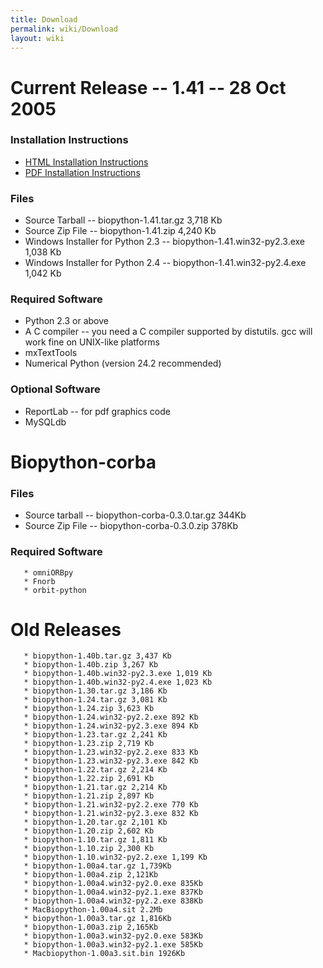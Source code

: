 ```yaml
---
title: Download
permalink: wiki/Download
layout: wiki
---
```


Current Release -- 1.41 -- 28 Oct 2005
======================================

### Installation Instructions

-   [HTML Installation Instructions](Installation.html "wikilink")
-   [PDF Installation Instructions](Installation.pdf "wikilink")

### Files

-   Source Tarball -- biopython-1.41.tar.gz 3,718 Kb
-   Source Zip File -- biopython-1.41.zip 4,240 Kb
-   Windows Installer for Python 2.3 -- biopython-1.41.win32-py2.3.exe
    1,038 Kb
-   Windows Installer for Python 2.4 -- biopython-1.41.win32-py2.4.exe
    1,042 Kb

### Required Software

-   Python 2.3 or above
-   A C compiler -- you need a C compiler supported by distutils. gcc
    will work fine on UNIX-like platforms
-   mxTextTools
-   Numerical Python (version 24.2 recommended)

### Optional Software

-   ReportLab -- for pdf graphics code
-   MySQLdb

Biopython-corba
===============

### Files

-   Source tarball -- biopython-corba-0.3.0.tar.gz 344Kb
-   Source Zip File -- biopython-corba-0.3.0.zip 378Kb

### Required Software

`   * omniORBpy`  
`   * Fnorb`  
`   * orbit-python`

Old Releases
============

`   * biopython-1.40b.tar.gz 3,437 Kb`  
`   * biopython-1.40b.zip 3,267 Kb`  
`   * biopython-1.40b.win32-py2.3.exe 1,019 Kb`  
`   * biopython-1.40b.win32-py2.4.exe 1,023 Kb`  
`   * biopython-1.30.tar.gz 3,186 Kb`  
`   * biopython-1.24.tar.gz 3,081 Kb`  
`   * biopython-1.24.zip 3,623 Kb`  
`   * biopython-1.24.win32-py2.2.exe 892 Kb`  
`   * biopython-1.24.win32-py2.3.exe 894 Kb`  
`   * biopython-1.23.tar.gz 2,241 Kb`  
`   * biopython-1.23.zip 2,719 Kb`  
`   * biopython-1.23.win32-py2.2.exe 833 Kb`  
`   * biopython-1.23.win32-py2.3.exe 842 Kb`  
`   * biopython-1.22.tar.gz 2,214 Kb`  
`   * biopython-1.22.zip 2,691 Kb`  
`   * biopython-1.21.tar.gz 2,214 Kb`  
`   * biopython-1.21.zip 2,897 Kb`  
`   * biopython-1.21.win32-py2.2.exe 770 Kb`  
`   * biopython-1.21.win32-py2.3.exe 832 Kb`  
`   * biopython-1.20.tar.gz 2,101 Kb`  
`   * biopython-1.20.zip 2,602 Kb`  
`   * biopython-1.10.tar.gz 1,811 Kb`  
`   * biopython-1.10.zip 2,300 Kb`  
`   * biopython-1.10.win32-py2.2.exe 1,199 Kb`  
`   * biopython-1.00a4.tar.gz 1,739Kb`  
`   * biopython-1.00a4.zip 2,121Kb`  
`   * biopython-1.00a4.win32-py2.0.exe 835Kb`  
`   * biopython-1.00a4.win32-py2.1.exe 837Kb`  
`   * biopython-1.00a4.win32-py2.2.exe 838Kb`  
`   * MacBiopython-1.00a4.sit 2.2Mb`  
`   * biopython-1.00a3.tar.gz 1,816Kb`  
`   * biopython-1.00a3.zip 2,165Kb`  
`   * biopython-1.00a3.win32-py2.0.exe 583Kb`  
`   * biopython-1.00a3.win32-py2.1.exe 585Kb`  
`   * Macbiopython-1.00a3.sit.bin 1926Kb`
